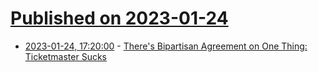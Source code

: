 # [Published on 2023-01-24](index.md)

* [2023-01-24, 17:20:00](https://news.slashdot.org/story/23/01/24/1719246/theres-bipartisan-agreement-on-one-thing-ticketmaster-sucks?utm_source=rss1.0mainlinkanon&utm_medium=feed) - [There's Bipartisan Agreement on One Thing: Ticketmaster Sucks](https://news.slashdot.org/story/23/01/24/1719246/theres-bipartisan-agreement-on-one-thing-ticketmaster-sucks?utm_source=rss1.0mainlinkanon&utm_medium=feed)

